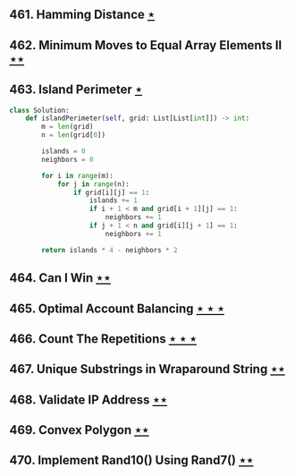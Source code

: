 ## 461. Hamming Distance [$\star$](https://leetcode.com/problems/hamming-distance)

## 462. Minimum Moves to Equal Array Elements II [$\star\star$](https://leetcode.com/problems/minimum-moves-to-equal-array-elements-ii)

## 463. Island Perimeter [$\star$](https://leetcode.com/problems/island-perimeter)

```python
class Solution:
    def islandPerimeter(self, grid: List[List[int]]) -> int:
        m = len(grid)
        n = len(grid[0])

        islands = 0
        neighbors = 0

        for i in range(m):
            for j in range(n):
                if grid[i][j] == 1:
                    islands += 1
                    if i + 1 < m and grid[i + 1][j] == 1:
                        neighbors += 1
                    if j + 1 < n and grid[i][j + 1] == 1:
                        neighbors += 1

        return islands * 4 - neighbors * 2
```

## 464. Can I Win [$\star\star$](https://leetcode.com/problems/can-i-win)

## 465. Optimal Account Balancing [$\star\star\star$](https://leetcode.com/problems/optimal-account-balancing)

## 466. Count The Repetitions [$\star\star\star$](https://leetcode.com/problems/count-the-repetitions)

## 467. Unique Substrings in Wraparound String [$\star\star$](https://leetcode.com/problems/unique-substrings-in-wraparound-string)

## 468. Validate IP Address [$\star\star$](https://leetcode.com/problems/validate-ip-address)

## 469. Convex Polygon [$\star\star$](https://leetcode.com/problems/convex-polygon)

## 470. Implement Rand10() Using Rand7() [$\star\star$](https://leetcode.com/problems/implement-rand10-using-rand7)
